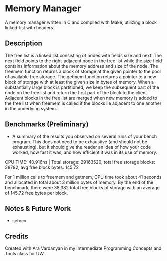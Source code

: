 # Memory Manager

A memory manager written in C and compiled with Make, utilizing a block linked-list with headers.

## Description

The free list is a linked list consisting of nodes with fields size and next. The next field points to the right-adjacent node in the free list while the size field contains information about the memory address and size of the node. The freemem function returns a block of storage at the given pointer to the pool of available free storage. The getmem function returns a pointer to a new block of storage with at least the given size in bytes of memory. When a substantially large block is partitioned, we keep the subsequent part of the node on the free list and return the first part of the block to the client. Adjacent blocks in the free list are merged when new memory is added to the free list when freemem is called if the blocks lie adjacent to one another in the underlying system.


## Benchmarks (Preliminary)
- A summary of the results you observed on several runs of your bench program. This does not need to be exhaustive (and should not be exhausting), but it should give the reader an idea of how your code worked,
  how fast it was, and how efficient it was in its use of memory.

CPU TIME: 40.916ns | Total storage: 29163520, total free storage blocks: 38782, avg free block bytes: 145.72

For 1 million calls to freemem and getmem, CPU time took about 41 seconds and allocated in total about 3 million bytes of memory. By the end of the benchmark, there were 38,382 total free blocks of storage with an average of 145.72 free bytes per block.

## Notes & Future Work

- `getmem` 

## Credits

Created with Ara Vardanyan in my Intermediate Programming Concepts and Tools class for UW.